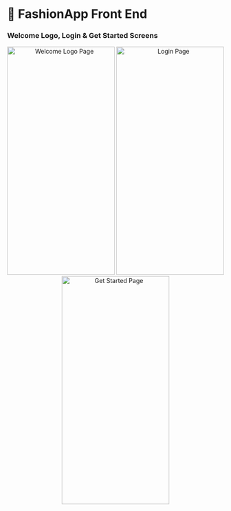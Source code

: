 # 👗 FashionApp Front End

### Welcome Logo, Login & Get Started Screens

<p align="center">
  <img width="250" height="530" alt="Welcome Logo Page" src="https://github.com/user-attachments/assets/445ff21b-770b-4312-9642-5751a5285090" />
  <img width="250" height="530" alt="Login Page" src="https://github.com/user-attachments/assets/5a9ad05f-91d0-4b1b-b11a-15166722caed" />
  <img width="250" height="530" alt="Get Started Page" src="https://github.com/user-attachments/assets/6646d54e-2880-447d-9ede-2ff50dda7479" />
</p>
